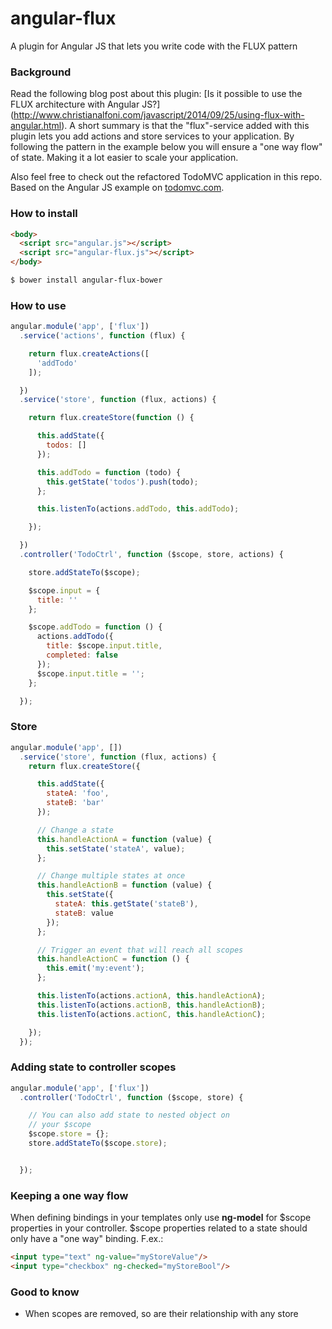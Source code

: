 angular-flux
============

A plugin for Angular JS that lets you write code with the FLUX pattern

### Background
Read the following blog post about this plugin: [Is it possible to use the FLUX architecture with Angular JS?]
(http://www.christianalfoni.com/javascript/2014/09/25/using-flux-with-angular.html). A short summary is that the
"flux"-service added with this
plugin lets you add actions and store services to your application. By following the pattern in the example below you
 will ensure a "one way flow" of state. Making it a lot easier to scale your application.

 Also feel free to check out the refactored TodoMVC application in this repo. Based on the Angular JS example on
 [todomvc.com](http://www.todomvc.com).

### How to install
```html
<body>
  <script src="angular.js"></script>
  <script src="angular-flux.js"></script>
</body>
```


```sh
$ bower install angular-flux-bower
```

### How to use

```javascript
angular.module('app', ['flux'])
  .service('actions', function (flux) {

    return flux.createActions([
      'addTodo'
    ]);

  })
  .service('store', function (flux, actions) {

    return flux.createStore(function () {

      this.addState({
        todos: []
      });

      this.addTodo = function (todo) {
        this.getState('todos').push(todo);
      };

      this.listenTo(actions.addTodo, this.addTodo);

    });

  })
  .controller('TodoCtrl', function ($scope, store, actions) {

    store.addStateTo($scope);

    $scope.input = {
      title: ''
    };

    $scope.addTodo = function () {
      actions.addTodo({
        title: $scope.input.title,
        completed: false
      });
      $scope.input.title = '';
    };

  });
```

### Store
```javascript
angular.module('app', [])
  .service('store', function (flux, actions) {
    return flux.createStore({

      this.addState({
        stateA: 'foo',
        stateB: 'bar'
      });

      // Change a state
      this.handleActionA = function (value) {
        this.setState('stateA', value);
      };

      // Change multiple states at once
      this.handleActionB = function (value) {
        this.setState({
          stateA: this.getState('stateB'),
          stateB: value
        });
      };

      // Trigger an event that will reach all scopes
      this.handleActionC = function () {
        this.emit('my:event');
      };

      this.listenTo(actions.actionA, this.handleActionA);
      this.listenTo(actions.actionB, this.handleActionB);
      this.listenTo(actions.actionC, this.handleActionC);

    });
  });
```

### Adding state to controller scopes
```javascript
angular.module('app', ['flux'])
  .controller('TodoCtrl', function ($scope, store) {

    // You can also add state to nested object on
    // your $scope
    $scope.store = {};
    store.addStateTo($scope.store);


  });
```

### Keeping a one way flow
When defining bindings in your templates only use **ng-model** for $scope properties in your controller. $scope
properties related to a state should only have a "one way" binding. F.ex.:

```html
<input type="text" ng-value="myStoreValue"/>
<input type="checkbox" ng-checked="myStoreBool"/>
```

### Good to know
- When scopes are removed, so are their relationship with any store
